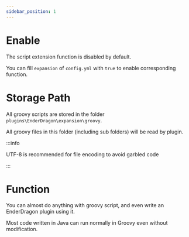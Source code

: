 ```yaml
---
sidebar_position: 1
---
```


# Enable
The script extension function is disabled by default.

You can fill `expansion` of `config.yml` with `true` to enable corresponding function.

# Storage Path
All groovy scripts are stored in the folder `plugins\EnderDragon\expansion\groovy`.

All groovy files in this folder (including sub folders) will be read by plugin.

:::info

UTF-8 is recommended for file encoding to avoid garbled code

:::

# Function
You can almost do anything with groovy script, and even write an EnderDragon plugin using it.

Most code written in Java can run normally in Groovy even without modification.
